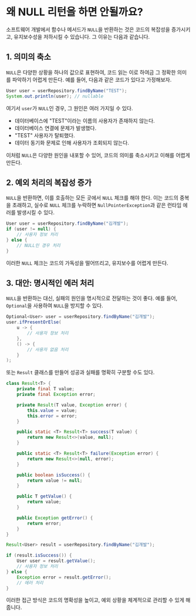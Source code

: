 # 왜 NULL 리턴을 하면 안될까요?

소프트웨어 개발에서 함수나 메서드가 `NULL`을 반환하는 것은 코드의 복잡성을 증가시키고, 유지보수성을 저하시킬 수 있습니다. 그 이유는 다음과 같습니다.

## 1. 의미의 축소

`NULL`은 다양한 상황을 하나의 값으로 표현하여, 코드 읽는 이로 하여금 그 정확한 의미를 파악하기 어렵게 만든다. 예를 들어, 다음과 같은 코드가 있다고 가정해보자.

```java
User user = userRepository.findByName("TEST");
System.out.println(user); // nullable
```

여기서 `user`가 `NULL`인 경우, 그 원인은 여러 가지일 수 있다.

- 데이터베이스에 "TEST"이라는 이름의 사용자가 존재하지 않는다.
- 데이터베이스 연결에 문제가 발생했다.
- "TEST" 사용자가 탈퇴했다.
- 데이터 동기화 문제로 인해 사용자가 조회되지 않는다.

이처럼 `NULL`은 다양한 원인을 내포할 수 있어, 코드의 의미를 축소시키고 이해를 어렵게 만든다.

## 2. 예외 처리의 복잡성 증가

`NULL`을 반환하면, 이를 호출하는 모든 곳에서 `NULL` 체크를 해야 한다. 이는 코드의 중복을 초래하고, 실수로 `NULL` 체크를 누락하면 `NullPointerException`과 같은 런타임 에러를 발생시킬 수 있다.

```java
User user = userRepository.findByName("김개발");
if (user != null) {
    // 사용자 정보 처리
} else {
    // NULL인 경우 처리
}
```

이러한 `NULL` 체크는 코드의 가독성을 떨어뜨리고, 유지보수를 어렵게 만든다.

## 3. 대안: 명시적인 에러 처리

`NULL`을 반환하는 대신, 실패의 원인을 명시적으로 전달하는 것이 좋다. 예를 들어, `Optional`을 사용하여 `NULL`을 방지할 수 있다.

```java
Optional<User> user = userRepository.findByName("김개발");
user.ifPresentOrElse(
    u -> {
        // 사용자 정보 처리
    },
    () -> {
        // 사용자 없음 처리
    }
);
```

또는 `Result` 클래스를 만들어 성공과 실패를 명확히 구분할 수도 있다.

```java
class Result<T> {
    private final T value;
    private final Exception error;

    private Result(T value, Exception error) {
        this.value = value;
        this.error = error;
    }

    public static <T> Result<T> success(T value) {
        return new Result<>(value, null);
    }

    public static <T> Result<T> failure(Exception error) {
        return new Result<>(null, error);
    }

    public boolean isSuccess() {
        return value != null;
    }

    public T getValue() {
        return value;
    }

    public Exception getError() {
        return error;
    }
}

Result<User> result = userRepository.findByName("김개발");

if (result.isSuccess()) {
    User user = result.getValue();
    // 사용자 정보 처리
} else {
    Exception error = result.getError();
    // 에러 처리
}
```

이러한 접근 방식은 코드의 명확성을 높이고, 예외 상황을 체계적으로 관리할 수 있게 해줍니다.

